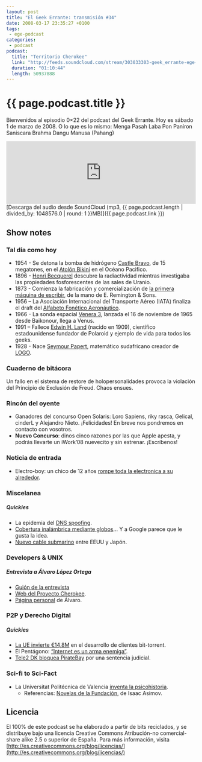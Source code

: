 ```yaml
---
layout: post
title: "El Geek Errante: transmisión #34"
date: 2008-03-17 23:35:27 +0100
tags:
 - ege-podcast
categories:
 - podcast
podcast:
  title: "Territorio Cherokee"
  link: "http://feeds.soundcloud.com/stream/303033303-geek_errante-ege-podcast-ep34.mp3"
  duration: "01:10:44"
  length: 50937888
---
```


# {{ page.podcast.title }}
Bienvenidos al episodio 0×22 del podcast del Geek Errante. Hoy es sábado 1 de marzo de 2008. O lo que es lo mismo: Menga Pasah Laba Pon Paniron Saniscara Brahma Dangu Manusa (Pahang)

<iframe width="100%" height="166" scrolling="no" frameborder="no" src="https://w.soundcloud.com/player/?url=https%3A//api.soundcloud.com/tracks/303033303&amp;color=ff5500&amp;auto_play=false&amp;hide_related=false&amp;show_comments=true&amp;show_user=true&amp;show_reposts=false"></iframe>
[Descarga del audio desde SoundCloud (mp3, {{ page.podcast.length | divided_by: 1048576.0 | round: 1 }}MB)]({{ page.podcast.link }})

## Show notes

### Tal día como hoy
- 1954 - Se detona la bomba de hidrógeno [Castle Bravo](http://nuclearweaponarchive.org/Usa/Tests/Castle.html), de 15 megatones, en el [Atolón Bikini](http://bikiniatoll.com/) en el Océano Pacifico.
- 1896 - [Henri Becquerel](https://en.wikipedia.org/wiki/Henri_Becquerel) descubre la radiactividad mientras investigaba las propiedades fosforescentes de las sales de Uranio.
- 1873 - Comienza la fabricación y comercialización de [la primera máquina de escribir](http://web.archive.org/web/20100414101916/http://home.earthlink.net/~dcrehr/firsttw.html), de la mano de  E. Remington & Sons.
- 1956 – La Asociación Internacional del Transporte Aéreo (IATA) finaliza el draft del [Alfabeto Fonético Aeronáutico](https://es.wikipedia.org/wiki/Alfabeto_radiof%C3%B3nico).
- 1966 -  La sonda espacial [Venera 3](https://en.wikipedia.org/wiki/Venera_3), lanzada el 16 de noviembre de 1965 desde Baikonour, llega a Venus.
- 1991 – Fallece [Edwin H. Land](https://en.wikipedia.org/wiki/Edwin_H._Land) (nacido en 1909), científico estadounidense fundador de Polaroid y ejemplo de vida para todos los geeks.
- 1928 - Nace [Seymour Papert](http://www.papert.org/), matemático sudafricano creador de [LOGO](https://en.wikipedia.org/wiki/Logo_%28programming_language%29).

### Cuaderno de bitácora
Un fallo en el sistema de restore de holopersonalidades provoca la violación del Principio de Exclusión de Freud. Chaos ensues.

### Rincón del oyente
- Ganadores del concurso Open Solaris: Loro Sapiens, riky rasca, Gelical, cinderL y Alejandro Nieto. ¡Felicidades! En breve nos pondremos en contacto con vosotros.
- **Nuevo Concurso**: dinos cinco razones por las que Apple apesta, y podrás llevarte un iWork’08 nuevecito y sin estrenar. ¡Escríbenos!

### Noticia de entrada
- Electro-boy: un chico de 12 años [rompe toda la electronica a su alrededor](https://www.engadget.com/2008/03/02/12-year-old-magneto-man-breaks-every-computer-he-touches/).

### Miscelanea

##### Quickies
- La epidemia del [DNS spoofing](http://web.archive.org/web/20080224010259/http://news.yahoo.com/s/ap/20080213/ap_on_hi_te/techbit_servers_that_lie).
- [Cobertura inalámbrica mediante globos](http://web.archive.org/web/20080518121512/http://online.wsj.com/public/article/SB120347353988378955.html?)… Y a Google parece que le gusta la idea.
- [Nuevo cable submarino](http://tecnologia.elpais.com/tecnologia/2008/02/26/actualidad/1204018080_850215.html) entre EEUU y Japón.

### Developers & UNIX

##### Entrevista a Álvaro López Ortega
- [Guión de la entrevista](https://docs.google.com/document/d/1QbBZsAE2fgihbtZL3A5UvemjB7dYrRY7enkHz-ftvvs/edit?usp=sharing)
- [Web del Proyecto Cherokee](https://github.com/cherokee/webserver).
- [Página personal](http://alobbs.com/) de Álvaro.

### P2P y Derecho Digital

##### Quickies
- [La UE invierte €14,8M](https://torrentfreak.com/eu-invests-22-million-in-next-generation-bittorrent-client/) en el desarrollo de clientes bit-torrent.
- El Pentágono: [“Internet es un arma enemiga”](http://www.globalresearch.ca/pentagon-the-internet-needs-to-be-dealt-with-as-if-it-were-an-enemy-weapons-system/7980).
- [Tele2 DK bloquea PirateBay](http://web.archive.org/web/20080222021805/http://news.yahoo.com/s/nm/20080204/wr_nm/denmark_piratebay_dc) por una sentencia judicial.

### Sci-fi to Sci-Fact
- La Universitat Politécnica de Valencia [inventa la psicohistoria](http://www.20minutos.es/noticia/354312/0/ecuaciones/matematicas/elecciones/).
    - Referencias: [Novelas de la Fundación](https://en.wikipedia.org/wiki/Foundation_series), de Isaac Asimov.

## Licencia
El 100% de este podcast se ha elaborado a partir de bits reciclados, y se distribuye bajo una licencia Creative Commons Atribución-no comercial-share alike 2.5 o superior de España. Para más información, visita [http://es.creativecommons.org/blog/licencias/](http://es.creativecommons.org/blog/licencias/)

